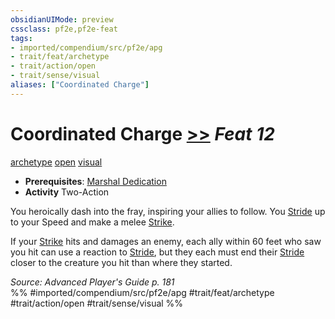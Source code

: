 ```yaml
---
obsidianUIMode: preview
cssclass: pf2e,pf2e-feat
tags:
- imported/compendium/src/pf2e/apg
- trait/feat/archetype
- trait/action/open
- trait/sense/visual
aliases: ["Coordinated Charge"]
---
```

# Coordinated Charge  [>>](chapter-9-playing-the-game.md#Actions "Two-Action") *Feat 12*  
[archetype](archetype.md)  [open](open.md)  [visual](visual.md)  

- **Prerequisites**: [Marshal Dedication](marshal-dedication-apg.md)
- **Activity** Two-Action

You heroically dash into the fray, inspiring your allies to follow. You [Stride](stride.md) up to your Speed and make a melee [Strike](strike.md).

If your [Strike](strike.md) hits and damages an enemy, each ally within 60 feet who saw you hit can use a reaction to [Stride](stride.md), but they each must end their [Stride](stride.md) closer to the creature you hit than where they started.

*Source: Advanced Player's Guide p. 181*  
%% #imported/compendium/src/pf2e/apg #trait/feat/archetype #trait/action/open #trait/sense/visual %%